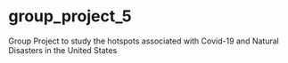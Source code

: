 # group_project_5
Group Project to study the hotspots associated with Covid-19 and Natural Disasters in the United States
